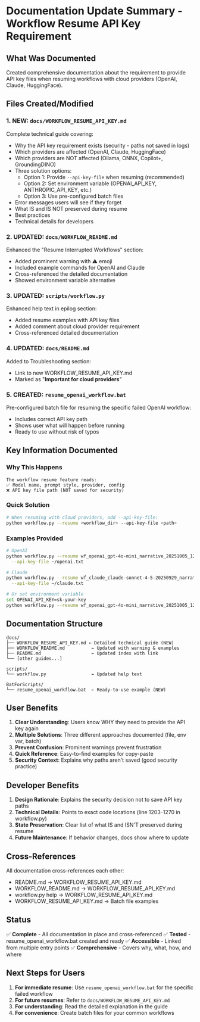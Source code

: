 # Documentation Update Summary - Workflow Resume API Key Requirement

## What Was Documented

Created comprehensive documentation about the requirement to provide API key files when resuming workflows with cloud providers (OpenAI, Claude, HuggingFace).

## Files Created/Modified

### 1. **NEW: `docs/WORKFLOW_RESUME_API_KEY.md`**
Complete technical guide covering:
- Why the API key requirement exists (security - paths not saved in logs)
- Which providers are affected (OpenAI, Claude, HuggingFace)
- Which providers are NOT affected (Ollama, ONNX, Copilot+, GroundingDINO)
- Three solution options:
  - Option 1: Provide `--api-key-file` when resuming (recommended)
  - Option 2: Set environment variable (OPENAI_API_KEY, ANTHROPIC_API_KEY, etc.)
  - Option 3: Use pre-configured batch files
- Error messages users will see if they forget
- What IS and IS NOT preserved during resume
- Best practices
- Technical details for developers

### 2. **UPDATED: `docs/WORKFLOW_README.md`**
Enhanced the "Resume Interrupted Workflows" section:
- Added prominent warning with ⚠️ emoji
- Included example commands for OpenAI and Claude
- Cross-referenced the detailed documentation
- Showed environment variable alternative

### 3. **UPDATED: `scripts/workflow.py`**
Enhanced help text in epilog section:
- Added resume examples with API key files
- Added comment about cloud provider requirement
- Cross-referenced detailed documentation

### 4. **UPDATED: `docs/README.md`**
Added to Troubleshooting section:
- Link to new WORKFLOW_RESUME_API_KEY.md
- Marked as "**Important for cloud providers**"

### 5. **CREATED: `resume_openai_workflow.bat`**
Pre-configured batch file for resuming the specific failed OpenAI workflow:
- Includes correct API key path
- Shows user what will happen before running
- Ready to use without risk of typos

## Key Information Documented

### Why This Happens
```
The workflow resume feature reads:
✅ Model name, prompt style, provider, config
❌ API key file path (NOT saved for security)
```

### Quick Solution
```bash
# When resuming with cloud providers, add --api-key-file:
python workflow.py --resume <workflow_dir> --api-key-file <path>
```

### Examples Provided
```bash
# OpenAI
python workflow.py --resume wf_openai_gpt-4o-mini_narrative_20251005_122700 \
  --api-key-file ~/openai.txt

# Claude  
python workflow.py --resume wf_claude_claude-sonnet-4-5-20250929_narrative_20251005_150328 \
  --api-key-file ~/claude.txt

# Or set environment variable
set OPENAI_API_KEY=sk-your-key
python workflow.py --resume wf_openai_gpt-4o-mini_narrative_20251005_122700
```

## Documentation Structure

```
docs/
├── WORKFLOW_RESUME_API_KEY.md ← Detailed technical guide (NEW)
├── WORKFLOW_README.md          ← Updated with warning & examples
├── README.md                   ← Updated index with link
└── [other guides...]

scripts/
└── workflow.py                 ← Updated help text

BatForScripts/
└── resume_openai_workflow.bat  ← Ready-to-use example (NEW)
```

## User Benefits

1. **Clear Understanding**: Users know WHY they need to provide the API key again
2. **Multiple Solutions**: Three different approaches documented (file, env var, batch)
3. **Prevent Confusion**: Prominent warnings prevent frustration
4. **Quick Reference**: Easy-to-find examples for copy-paste
5. **Security Context**: Explains why paths aren't saved (good security practice)

## Developer Benefits

1. **Design Rationale**: Explains the security decision not to save API key paths
2. **Technical Details**: Points to exact code locations (line 1203-1270 in workflow.py)
3. **State Preservation**: Clear list of what IS and ISN'T preserved during resume
4. **Future Maintenance**: If behavior changes, docs show where to update

## Cross-References

All documentation cross-references each other:
- README.md → WORKFLOW_RESUME_API_KEY.md
- WORKFLOW_README.md → WORKFLOW_RESUME_API_KEY.md
- workflow.py help → WORKFLOW_RESUME_API_KEY.md
- WORKFLOW_RESUME_API_KEY.md → Batch file examples

## Status

✅ **Complete** - All documentation in place and cross-referenced
✅ **Tested** - resume_openai_workflow.bat created and ready
✅ **Accessible** - Linked from multiple entry points
✅ **Comprehensive** - Covers why, what, how, and where

## Next Steps for Users

1. **For immediate resume**: Use `resume_openai_workflow.bat` for the specific failed workflow
2. **For future resumes**: Refer to `docs/WORKFLOW_RESUME_API_KEY.md`
3. **For understanding**: Read the detailed explanation in the guide
4. **For convenience**: Create batch files for your common workflows
